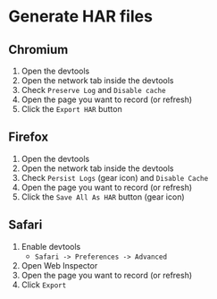 # Generate HAR files

## Chromium

1. Open the devtools
2. Open the network tab inside the devtools
3. Check `Preserve Log` and `Disable cache`
4. Open the page you want to record (or refresh)
5. Click the `Export HAR` button

## Firefox

1. Open the devtools
2. Open the network tab inside the devtools
3. Check `Persist Logs` (gear icon) and `Disable Cache`
4. Open the page you want to record (or refresh)
5. Click the `Save All As HAR` button (gear icon)

## Safari

1. Enable devtools
   - `Safari -> Preferences -> Advanced`
2. Open Web Inspector
3. Open the page you want to record (or refresh)
4. Click `Export`
